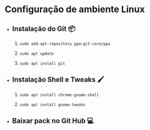 # Configuração de ambiente Linux



+ ## Instalação do Git  :package:

  1. ```
     sudo add-apt-repository ppa:git-core/ppa
     ```

  2. ```
     sudo apt update
     ```

  3. ```
     sudo apt install git
     ```

+ ## Instalação Shell e Tweaks  :paintbrush:

  1. ```
     sudo apt install chrome-gnome-shell
     ```

  2. ```
     sudo apt install gnome-tweaks
     ```

+ ## Baixar pack no Git Hub :computer:

  
